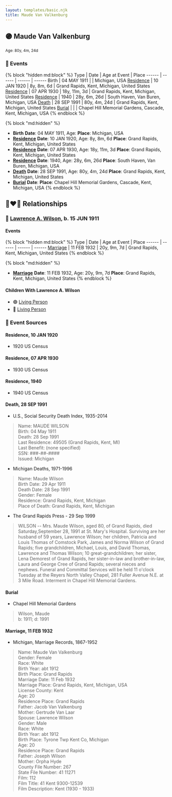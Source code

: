 ```yaml
---
layout: templates/basic.njk
title: Maude Van Valkenburg
---
```

## 🟣 Maude Van Valkenburg
<small>Age: 80y, 4m, 24d</small>


### 📆 Events

{% block "hidden md:block" %}
Type | Date | Age at Event | Place
------ | ------ | ------ | ------
Birth | 04 MAY 1911 |  | Michigan, USA
[Residence](#event-event-0) | 10 JAN 1920 | 8y, 8m, 6d | Grand Rapids, Kent, Michigan, United States
[Residence](#event-event-1) | 07 APR 1930 | 18y, 11m, 3d | Grand Rapids, Kent, Michigan, United States
[Residence](#event-event-2) | 1940 | 28y, 6m, 26d | South Haven, Van Buren, Michigan, USA
[Death](#event-event-7) | 28 SEP 1991 | 80y, 4m, 24d | Grand Rapids, Kent, Michigan, United States
[Burial](#event-event-8) |  |  | Chapel Hill Memorial Gardens, Cascade, Kent, Michigan, USA
{% endblock %}

{% block "md:hidden" %}
- **Birth**
**Date**: 04 MAY 1911, Age:
**Place**: Michigan, USA
- **[Residence](#event-event-0)**
**Date**: 10 JAN 1920, Age: 8y, 8m, 6d
**Place**: Grand Rapids, Kent, Michigan, United States
- **[Residence](#event-event-1)**
**Date**: 07 APR 1930, Age: 18y, 11m, 3d
**Place**: Grand Rapids, Kent, Michigan, United States
- **[Residence](#event-event-2)**
**Date**: 1940, Age: 28y, 6m, 26d
**Place**: South Haven, Van Buren, Michigan, USA
- **[Death](#event-event-7)**
**Date**: 28 SEP 1991, Age: 80y, 4m, 24d
**Place**: Grand Rapids, Kent, Michigan, United States
- **[Burial](#event-event-8)**
**Date**:
**Place**: Chapel Hill Memorial Gardens, Cascade, Kent, Michigan, USA
{% endblock %}

## 👩‍❤️‍👨 Relationships

### 🔵 [Lawrence A. Wilson](/people/8/86477632), b. 15 JUN 1911

#### Events

{% block "hidden md:block" %}
Type | Date | Age at Event | Place
------ | ------ | ------ | ------
[Marriage](#event-family-0-event-0) | 11 FEB 1932 | 20y, 9m, 7d | Grand Rapids, Kent, Michigan, United States
{% endblock %}

{% block "md:hidden" %}
- **[Marriage](#event-family-0-event-0)**
**Date**: 11 FEB 1932, Age: 20y, 9m, 7d
**Place**: Grand Rapids, Kent, Michigan, United States
{% endblock %}

#### Children With Lawrence A. Wilson
* 🟣 [Living Person](/people/1/19809296)
* 🔵 [Living Person](/people/4/44847084)
### 📰 Event Sources

#### <a id="event-event-0"></a> Residence, 10 JAN 1920
* 1920 US Census

#### <a id="event-event-1"></a> Residence, 07 APR 1930
* 1930 US Census

#### <a id="event-event-2"></a> Residence, 1940
* 1940 US Census

#### <a id="event-event-7"></a> Death, 28 SEP 1991
* U.S., Social Security Death Index, 1935-2014
>   
  > Name: MAUDE WILSON  
  > Birth: 04 May 1911  
  > Death: 28 Sep 1991  
  > Last Residence: 49505 (Grand Rapids, Kent, MI)  
  > Last Benefit: (none specified)  
  > SSN: ###-##-####  
  > Issued: Michigan
* Michigan Deaths, 1971-1996
>   
  > Name:  Maude Wilson  
  > Birth Date: 29 Apr 1911  
  > Death Date: 28 Sep 1991  
  > Gender: Female  
  > Residence: Grand Rapids, Kent, Michigan  
  > Place of Death: Grand Rapids, Kent, Michigan
* The Grand Rapids Press  - 29 Sep 1999
>   
  > WILSON -- Mrs. Maude Wilson, aged 80, of Grand Rapids, died Saturday,September 28, 1991 at St. Mary's Hospital. Surviving are her husband of 59 years, Lawrence Wilson; her children, Patricia and Louis Thomas of Comstock Park, James and Norma Wilson of Grand Rapids; five grandchildren, Michael, Louis, and David Thomas, Lawrence and Thomas Wilson; 10 great-grandchildren; her sister, Lena Demorest of Grand Rapids, her sister-in-law and brother-in-law, Laura and George Cree of Grand Rapids; several nieces and nephews. Funeral and Committal Services will be held 11 o'clock Tuesday at the Reyers North Valley Chapel, 281 Fuller Avenue N.E. at 3 Mile Road. Interment in Chapel Hill Memorial Gardens.

#### <a id="event-event-8"></a> Burial
* Chapel Hill Memorial Gardens
>   
  > Wilson, Maude  
  > b: 1911; d: 1991

#### <a id="event-family-0-event-0"></a> Marriage, 11 FEB 1932
* Michigan, Marriage Records, 1867-1952
>   
  > Name: Maude Van Valkenburg  
  > Gender: Female  
  > Race: White  
  > Birth Year: abt 1912  
  > Birth Place: Grand Rapids  
  > Marriage Date: 11 Feb 1932  
  > Marriage Place: Grand Rapids, Kent, Michigan, USA  
  > License County: Kent  
  > Age: 20  
  > Residence Place: Grand Rapids  
  > Father: Jacob Van Valkenburg  
  > Mother: Gertrude Van Laar  
  > Spouse: Lawrence Wilson  
  > Gender: Male  
  > Race: White  
  > Birth Year: abt 1912  
  > Birth Place: Tyrone Twp Kent Co, Michigan  
  > Age: 20  
  > Residence Place: Grand Rapids  
  > Father: Joseph Wilson  
  > Mother: Orpha Hyde  
  > County File Number: 267  
  > State File Number: 41 11271  
  > Film: 112  
  > Film Title: 41 Kent 9300-12539  
  > Film Description: Kent (1930 - 1933)